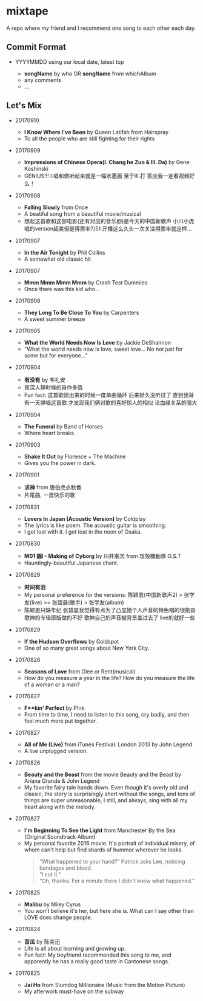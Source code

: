 # mixtape

A repo where my friend and I recommend one song to each other each day.

## Commit Format

- YYYYMMDD using our local date, latest top

  - __songName__ by who OR __songName__ from whichAlbum
  - any comments
  - ...

## Let's Mix

- 20170910

  - __I Know Where I've Been__ by Queen Latifah from Hairspray
  - To all the people who are still fighting for their rights

- 20170909

  - __Impressions of Chinese Opera(I. Chang he Zuo & III. Da)__ by Gene Koshinski
  - GENIUS!!! I.唱和做听起来就是一幅水墨画 至于III.打 答应我一定看视频好么！

- 20170908

  - __Falling Slowly__ from Once
  - A beatiful song from a beautiful movie/musical
  - 想起这首歌和这部电影(还有对应的音乐剧)是今天的中国新歌声 小川小虎唱的version超美但是得票率7/51 开播这么久头一次关注得票率就这样...

- 20170907

  - __In the Air Tonight__ by Phil Collins
  - A somewhat old classic hit

- 20170907

  - __Mmm Mmm Mmm Mmm__ by Crash Test Dummies
  - Once there was this kid who...

- 20170906

  - __They Long To Be Close To You__ by Carpenters
  - A sweet summer breeze

- 20170905

  - __What the World Needs Now Is Love__ by Jackie DeShannon
  - "What the world needs now is love, sweet love... No not just for some but for everyone..."


- 20170904

  - __有没有__ by 韦礼安
  - 夜深人静时候的自作多情
  - Fun fact: 这首歌刚出来的时候一度单曲循环 后来好久没听过了 直到我哥有一天弹唱这首歌 才发现我们俩对歌的喜好惊人的相似 论血缘关系的强大

- 20170904
  - __The Funeral__ by Band of Horses
  - Where heart breaks.

- 20170903

  - __Shake It Out__ by Florence + The Machine
  - Gives you the power in dark.

- 20170901

  - __求神__ from 唐伯虎点秋香
  - 片尾曲, 一首快乐的歌

- 20170831

  - __Lovers In Japan (Acoustic Version)__ by Coldplay
  - The lyrics is like poem. The acoustic guitar is smoothing.
  - I got lost with it. I got lost in the neon of Osaka.

- 20170830

  - __M01 謡I - Making of Cyborg__ by 川井憲次 from 攻殻機動隊 O.S.T
  - Hauntingly-beautiful Japanese chant.

- 20170829

  - __时间有泪__
  - My personal preference for the versions: 陈颖恩(中国新歌声2) > 张学友(live) >= 张碧晨(歌手) > 张学友(album)
  - 陈颖恩只缺年纪 张碧晨我觉得有点为了凸显她个人声音的特色唱的很拖沓 歌神的专辑原版做的不好 歌神自己的声音被背景盖过去了 live的就好一些

- 20170829

  - __If the Hudson Overflows__ by Goldspot
  - One of so many great songs about New York City.

- 20170828

  - __Seasons of Love__ from Glee or Rent(musical)
  - How do you measure a year in the life? How do you measure the life of a woman or a man?

- 20170827

  - __F**kin' Perfect__ by P!nk
  - From time to time, I need to listen to this song, cry badly, and then feel much more put together.

- 20170827

  - __All of Me (Live)__ from iTunes Festival: London 2013 by John Legend
  - A live unplugged version.

- 20170826

  - __Beauty and the Beast__ from the movie Beauty and the Beast by Ariana Grande & John Legend
  - My favorite fairy tale hands down. Even though it's overly old and classic, the story is surprisingly short without the songs, and tons of things are super unreasonable, I still, and always, sing with all my heart along with the melody.

- 20170827

  - __I'm Beginning To See the Light__ from Manchester By the Sea (Original Soundtrack Album)
  - My personal favorite 2016 movie. It'a portrait of individual misery, of whom can't help but find shards of hummor wherever he looks.
    > “What happened to your hand?” Patrick asks Lee, noticing bandages and blood.<br>
    > “I cut it.”<br>
    > “Oh, thanks. For a minute there I didn’t know what happened.”

- 20170825

  - __Malibu__ by Miley Cyrus
  - You won't believe it's her, but here she is. What can I say other than LOVE does change people.

- 20170824

  - __苦瓜__ by 陈奕迅
  - Life is all about learning and growing up.
  - Fun fact: My boyfriend recommended this song to me, and apparently he has a really good taste in Cantonese songs.

- 20170825

  - __Jai Ho__ from Slumdog Millionaire (Music from the Motion Picture)
  - My afterwork must-have on the subway
